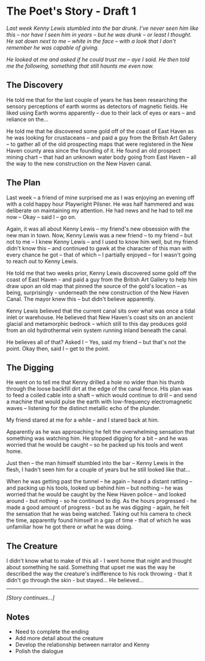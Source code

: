 # The Poet's Story - Draft 1

*Last week Kenny Lewis stumbled into the bar drunk. I've never seen him like this – nor have I seen him in years – but he was drunk – or least I thought. He sat down next to me – white in the face – with a look that I don't remember he was capable of giving.*

*He looked at me and asked if he could trust me – aye I said. He then told me the following, something that still haunts me even now.*

## The Discovery

He told me that for the last couple of years he has been researching the sensory perceptions of earth worms as detectors of magnetic fields. He liked using Earth worms apparently – due to their lack of eyes or ears – and reliance on the...

He told me that he discovered some gold off of the coast of East Haven as he was looking for crustaceans – and paid a guy from the British Art Gallery – to gather all of the old prospecting maps that were registered in the New Haven county area since the founding of it. He found an old prospect mining chart – that had an unknown water body going from East Haven – all the way to the new construction on the New Haven canal.

## The Plan

Last week – a friend of mine surprised me as I was enjoying an evening off with a cold happy hour Playwright Pilsner. He was half hammered and was deliberate on maintaining my attention. He had news and he had to tell me now – Okay – said I – go on.

Again, it was all about Kenny Lewis – my friend's new obsession with the new man in town. Now, Kenny Lewis was a new friend – to my friend – but not to me – I knew Kenny Lewis – and I used to know him well, but my friend didn't know this – and continued to gawk at the character of this man with every chance he got – that of which – I partially enjoyed – for I wasn't going to reach out to Kenny Lewis.

He told me that two weeks prior, Kenny Lewis discovered some gold off the coast of East Haven - and paid a guy from the British Art Gallery to help him draw upon an old map that pinned the source of the gold's location – as being, surprisingly - underneath the new construction of the New Haven Canal. The mayor knew this – but didn't believe apparently.

Kenny Lewis believed that the current canal sits over what was once a tidal inlet or warehouse. He believed that New Haven's coast sits on an ancient glacial and metamorphic bedrock – which still to this day produces gold from an old hydrothermal vein system running inland beneath the canal.

He believes all of that? Asked I – Yes, said my friend – but that's not the point. Okay then, said I – get to the point.

## The Digging

He went on to tell me that Kenny drilled a hole no wider than his thumb through the loose backfill dirt at the edge of the canal fence. His plan was to feed a coiled cable into a shaft – which would continue to drill – and send a machine that would pulse the earth with low-frequency electromagnetic waves – listening for the distinct metallic echo of the plunder.

My friend stared at me for a while – and I stared back at him.

Apparently as he was approaching he felt the overwhelming sensation that something was watching him. He stopped digging for a bit – and he was worried that he would be caught – so he packed up his tools and went home.

Just then – the man himself stumbled into the bar – Kenny Lewis in the flesh, I hadn't seen him for a couple of years but he still looked like that...

When he was getting past the tunnel – he again – heard a distant rattling – and packing up his tools, looked up behind him – but nothing – he was worried that he would be caught by the New Haven police – and looked around - but nothing - so he continued to dig. As the hours progressed - he made a good amount of progress - but as he was digging - again, he felt the sensation that he was being watched. Taking out his camera to check the time, apparently found himself in a gap of time - that of which he was unfamiliar how he got there or what he was doing.

## The Creature

I didn't know what to make of this all - I went home that night and thought about something he said. Something that upset me was the way he described the way the creature's indifference to his rock throwing - that it didn't go through the skin - but stayed... He believed...

---

*[Story continues...]*

## Notes
- Need to complete the ending
- Add more detail about the creature
- Develop the relationship between narrator and Kenny
- Polish the dialogue
